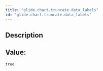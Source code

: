 ```yaml
---
title: "glide.chart.truncate.data_labels"
id: "glide.chart.truncate.data_labels"
---
```

## Description



## Value: 
```
true
```